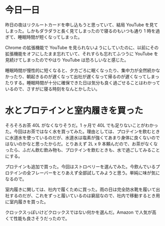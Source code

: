 # 今日一日
昨日の夜はリクルートカードを申し込もうと思っていて、結局 YouTube を見てしまった。しかもダラダラと長く見てしまったので寝るのもいつも通り 1 時を過ぎて、睡眠時間が短くなってしまった。

Chrome の拡張機能で YouTube を見られないようにしていたのに、以前にその拡張機能をオフにしたまま忘れていて、それすらも忘れてふつうに YouTube を見続けてしまったのでやはり YouTube は恐ろしいなと感じた。

睡眠時間が慢性的に短くなると、夕方ごろに眠くなったり、集中力が全然続かなかったり、朝起きるのが遅くなって出社が遅くなって帰るのが遅くなってしまったりする。睡眠時間が十分に確保できた日は気分も良く過ごせることはわかっているので、さすがに寝る時刻をなんとかしたい。

# 水とプロテインと室内履きを買った
そろそろお茶 40L がなくなりそうだ。1 ヶ月で 40L でも足りないことがわかった。今回はお茶ではなく水を買ってみた。理由としては、プロテインを飲むときに水道水を使っているのだが、水道水は塩素が強くてあまり身体に良くないのではないのかなと思ったからだ。とりあえず 2L x 9 本頼んだので、お茶がなくなったら、ふだん飲む飲み物も、プロテインを飲むときも、水で過ごしてみることにする。

プロテインも追加で買った。今回はストロベリーを選んでみた。今飲んでいるプロテインの全フレーバーをとりあえず全部試してみようと思う。単純に味が気になるので。

室内履きに関しては、社内で履くために買った。雨の日は完全防水靴を履いて出社するのだが、これをずっと履いているのは窮屈なので、社内で移動するとき用に室内履きを買った。

クロックスっぽいけどクロックスではない何かを選んだ。Amazon で人気が高くて性能も良さそうだったので。
